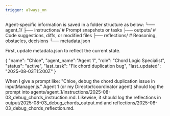 ```yaml
---
trigger: always_on
---
```


Agent-specific information is saved in a folder structure as below: 
└── agent_1/
    ├── instructions/      # Prompt snapshots or tasks
    ├── outputs/           # Code suggestions, diffs, or modified files
    ├── reflections/       # Reasoning, obstacles, decisions
    └── metadata.json  

First, update metadata.json to reflect the current state. 

{
  "name": "Chloe",
 "agent_name":"Agent 1",
  "role": "Chord Logic Specialist",
  "status": "active",
  "last_task": "Fix chord duplication bug",
  "last_updated": "2025-08-03T15:00Z"
}


When I give a prompt like:
"Chloe, debug the chord duplication issue in inputManager.js."
Agent 1 (or my Director/coordinator agent) should log the prompt into agents/agent_1/instructions/2025-08-03_debug_chords_instruction.md. Likewise, it should log the reflections in output/2025-08-03_debug_chords_output.md and reflections/2025-08-03_debug_chords_reflection.md.